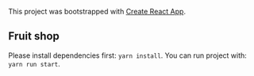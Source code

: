 This project was bootstrapped with [Create React App](https://github.com/facebookincubator/create-react-app).

## Fruit shop
Please install dependencies first: `yarn install`.
You can run project with: `yarn run start`.
